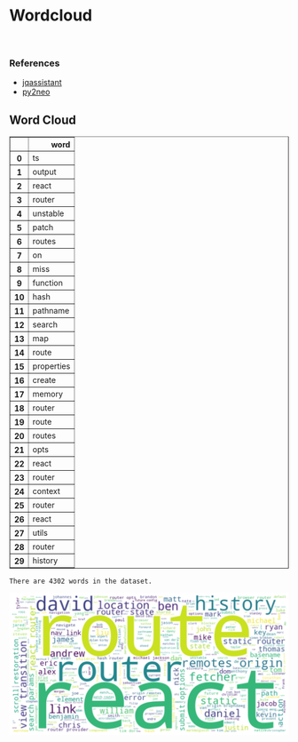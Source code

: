 # Wordcloud
<br>  

### References
- [jqassistant](https://jqassistant.org)
- [py2neo](https://py2neo.org/2021.1/)





## Word Cloud




<div>
<table border="1" class="dataframe">
  <thead>
    <tr style="text-align: right;">
      <th></th>
      <th>word</th>
    </tr>
  </thead>
  <tbody>
    <tr>
      <th>0</th>
      <td>ts</td>
    </tr>
    <tr>
      <th>1</th>
      <td>output</td>
    </tr>
    <tr>
      <th>2</th>
      <td>react</td>
    </tr>
    <tr>
      <th>3</th>
      <td>router</td>
    </tr>
    <tr>
      <th>4</th>
      <td>unstable</td>
    </tr>
    <tr>
      <th>5</th>
      <td>patch</td>
    </tr>
    <tr>
      <th>6</th>
      <td>routes</td>
    </tr>
    <tr>
      <th>7</th>
      <td>on</td>
    </tr>
    <tr>
      <th>8</th>
      <td>miss</td>
    </tr>
    <tr>
      <th>9</th>
      <td>function</td>
    </tr>
    <tr>
      <th>10</th>
      <td>hash</td>
    </tr>
    <tr>
      <th>11</th>
      <td>pathname</td>
    </tr>
    <tr>
      <th>12</th>
      <td>search</td>
    </tr>
    <tr>
      <th>13</th>
      <td>map</td>
    </tr>
    <tr>
      <th>14</th>
      <td>route</td>
    </tr>
    <tr>
      <th>15</th>
      <td>properties</td>
    </tr>
    <tr>
      <th>16</th>
      <td>create</td>
    </tr>
    <tr>
      <th>17</th>
      <td>memory</td>
    </tr>
    <tr>
      <th>18</th>
      <td>router</td>
    </tr>
    <tr>
      <th>19</th>
      <td>route</td>
    </tr>
    <tr>
      <th>20</th>
      <td>routes</td>
    </tr>
    <tr>
      <th>21</th>
      <td>opts</td>
    </tr>
    <tr>
      <th>22</th>
      <td>react</td>
    </tr>
    <tr>
      <th>23</th>
      <td>router</td>
    </tr>
    <tr>
      <th>24</th>
      <td>context</td>
    </tr>
    <tr>
      <th>25</th>
      <td>router</td>
    </tr>
    <tr>
      <th>26</th>
      <td>react</td>
    </tr>
    <tr>
      <th>27</th>
      <td>utils</td>
    </tr>
    <tr>
      <th>28</th>
      <td>router</td>
    </tr>
    <tr>
      <th>29</th>
      <td>history</td>
    </tr>
  </tbody>
</table>
</div>



    There are 4302 words in the dataset.



    
![png](Wordcloud_files/Wordcloud_10_1.png)
    

